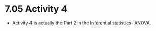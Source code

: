 # 7.05 Activity 4

- Activity 4 is actually the Part 2 in the [Inferential statistics- ANOVA](https://github.com/ironhack-labs/lab-inferential-statistics-anova).

